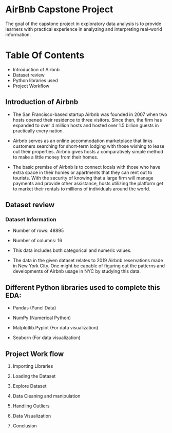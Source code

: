 # **AirBnb Capstone Project**
 The goal of the capstone project in exploratory data analysis is to provide learners with practical experience in analyzing and interpreting real-world information.
# Table Of Contents
  
  - Introduction of Airbnb
  - Dataset review
  - Python libraries used
  - Project Workflow

## **Introduction of Airbnb**

*    The San Francisco-based startup Airbnb was founded in 2007 when two hosts opened their residence to three visitors. Since then, the firm has expanded to over 4 million hosts and hosted over 1.5 billion guests in practically every nation.

*    Airbnb serves as an online accommodation marketplace that links customers searching for short-term lodging with those wishing to lease out their properties. Airbnb gives hosts a comparatively simple method to make a little money from their homes.

*    The basic premise of Airbnb is to connect locals with those who have extra space in their homes or apartments that they can rent out to tourists. With the security of knowing that a large firm will manage payments and provide other assistance, hosts utilizing the platform get to market their rentals to millions of individuals around the world.


## **Dataset review**

### Dataset Information
* Number of rows: 48895
* Number of columns: 16

*   This data includes both categorical and numeric values.

*   The data in the given dataset relates to 2019 Airbnb reservations made in New York City. One might be capable of figuring out the patterns and developments of Airbnb usage in NYC by studying this data.


## **Different Python libraries used to complete this EDA:**

* Pandas (Panel Data)

* NumPy (Numerical Python)

* Matplotlib.Pyplot (For data visualization)

* Seaborn (For data visualization)


## **Project Work flow**

1. Importing Libraries

2. Loading the Dataset

3. Explore Dataset

3. Data Cleaning and manipulation

4. Handling Outliers

5. Data Visualization

6. Conclusion
